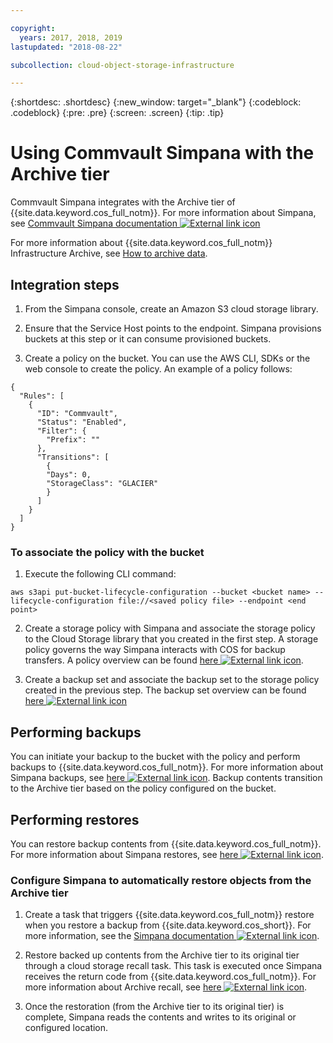```yaml
---

copyright:
  years: 2017, 2018, 2019
lastupdated: "2018-08-22"

subcollection: cloud-object-storage-infrastructure

---
```

{:shortdesc: .shortdesc}
{:new_window: target="_blank"}
{:codeblock: .codeblock}
{:pre: .pre}
{:screen: .screen}
{:tip: .tip}


# Using Commvault Simpana with the Archive tier

Commvault Simpana integrates with the Archive tier of {{site.data.keyword.cos_full_notm}}. For more information about Simpana, see [Commvault Simpana documentation ![External link icon](../../icons/launch-glyph.svg "External link icon")](http://documentation.commvault.com/commvault/)

For more information about {{site.data.keyword.cos_full_notm}} Infrastructure Archive, see [How to archive data](/docs/infrastructure/cloud-object-storage-infrastructure?topic=cloud-object-storage-infrastructure-archiving-data).

## Integration steps

1.	From the Simpana console, create an Amazon S3 cloud storage library.

2. Ensure that the Service Host points to the endpoint. Simpana provisions buckets at this step or it can consume provisioned buckets.

3.	Create a policy on the bucket. You can use the AWS CLI, SDKs or the web console to create the policy. An example of a policy follows:

```shell
{
  "Rules": [
    {
      "ID": "Commvault",
      "Status": "Enabled",
      "Filter": {
        "Prefix": ""
      },
      "Transitions": [
        {
        "Days": 0,
        "StorageClass": "GLACIER"
        }
      ]
    }
  ]
}
```

### To associate the policy with the bucket

1.  Execute the following CLI command:

```shell
aws s3api put-bucket-lifecycle-configuration --bucket <bucket name> --lifecycle-configuration file://<saved policy file> --endpoint <end point>
```

2.	Create a storage policy with Simpana and associate the storage policy to the Cloud Storage library that you created in the first step. A storage policy governs the way Simpana interacts with COS for backup transfers. A policy overview can be found [here ![External link icon](../../icons/launch-glyph.svg "External link icon")](https://documentation.commvault.com/commvault/v11/article?p=13804.htm).

3.	Create a backup set and associate the backup set to the storage policy created in the previous step. The backup set overview can be found [here ![External link icon](../../icons/launch-glyph.svg "External link icon")](http://documentation.commvault.com/commvault/v11/article?p=11666.htm)

## Performing backups

You can initiate your backup to the bucket with the policy and perform backups to {{site.data.keyword.cos_full_notm}}. For more information about Simpana backups, see [here ![External link icon](../../icons/launch-glyph.svg "External link icon")](http://documentation.commvault.com/commvault/v11/article?p=11677.htm). Backup contents transition to the Archive tier based on the policy configured on the bucket.

## Performing restores

You can restore backup contents from {{site.data.keyword.cos_full_notm}}. For more information about Simpana restores, see [here ![External link icon](../../icons/launch-glyph.svg "External link icon")](http://documentation.commvault.com/commvault/v11/article?p=12867.htm).

### Configure Simpana to automatically restore objects from the Archive tier

1. Create a task that triggers {{site.data.keyword.cos_full_notm}} restore when you restore a backup from {{site.data.keyword.cos_short}}. For more information, see the [Simpana documentation ![External link icon](../../icons/launch-glyph.svg "External link icon")](http://documentation.commvault.com/commvault/v11/article?p=features/cloud_storage/t_restoring_data_amazon_and_oracle.htm).

2. Restore backed up contents from the Archive tier to its original tier through a cloud storage recall task. This task is executed once Simpana receives the return code from {{site.data.keyword.cos_full_notm}}. For more information about Archive recall, see [here ![External link icon](../../icons/launch-glyph.svg "External link icon")](http://documentation.commvault.com/commvault/v11/article?p=9218.htm).

3. Once the restoration (from the Archive tier to its original tier) is complete, Simpana reads the contents and writes to its original or configured location.
